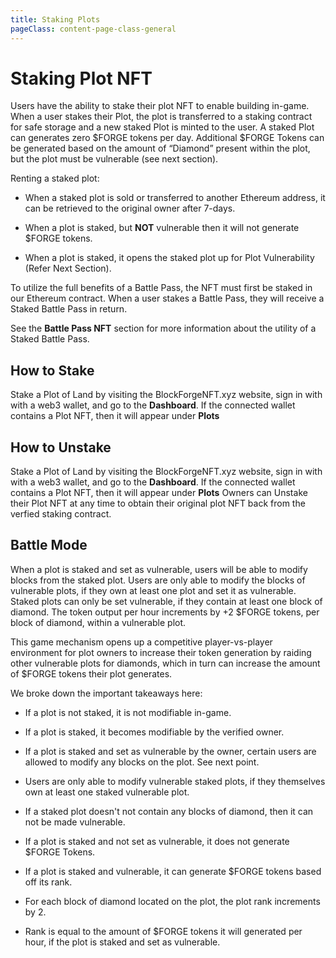 ```yaml
---
title: Staking Plots
pageClass: content-page-class-general
---
```

# Staking Plot NFT

Users have the ability to stake their plot NFT to enable building in-game. When a user stakes their Plot, the plot is transferred to a staking contract for safe storage and a new staked Plot is minted to the user.
A staked Plot can generates zero $FORGE tokens per day. Additional $FORGE Tokens can be generated based on the amount of “Diamond” present within the plot, but the plot must be vulnerable (see next section).

Renting a staked plot:
*  When a staked plot is sold or transferred to another Ethereum address, it can be retrieved to the original owner after 7-days.

* When a plot is staked, but **NOT** vulnerable then it will not generate $FORGE tokens.

<!-- * Total Plot Generation = Base Plot Generation + (No of Diamonds * 2 $FORGE/Diamond) -->

* When a plot is staked, it opens the staked plot up for Plot Vulnerability (Refer Next Section).


To utilize the full benefits of a Battle Pass, the NFT must first be staked in our Ethereum contract.
When a user stakes a Battle Pass, they will receive a Staked Battle Pass in return.


See the **Battle Pass NFT** section for more information about the utility of a Staked Battle Pass.

## How to Stake
Stake a Plot of Land by visiting the BlockForgeNFT.xyz website, sign in with with a web3 wallet, and go to the **Dashboard**.
If the connected wallet contains a Plot NFT, then it will appear under **Plots**


## How to Unstake
Stake a Plot of Land by visiting the BlockForgeNFT.xyz website, sign in with with a web3 wallet, and go to the **Dashboard**.
If the connected wallet contains a Plot NFT, then it will appear under **Plots**
Owners can Unstake their Plot NFT at any time to obtain their original plot NFT back from the verfied staking contract.


## Battle Mode

When a plot is staked and set as vulnerable, users will be able to modify blocks from the staked plot.
Users are only able to modify the blocks of vulnerable plots, if they own at least one plot and set it as vulnerable.
Staked plots can only be set vulnerable, if they contain at least one block of diamond.
The token output per hour increments by +2 $FORGE tokens, per block of diamond, within a vulnerable plot.


<!-- Making a plot vulnerable also allows the plot owner to attack other vulnerable plots within the server for resources, especially Diamonds. -->

This game mechanism opens up a competitive player-vs-player environment for plot owners to increase their token generation by raiding other vulnerable plots for diamonds, which in turn can increase the amount of $FORGE tokens their plot generates.

<!-- Important points to keep in mind while staking a plot are: -->
We broke down the important takeaways here:

* If a plot is not staked, it is not modifiable in-game.

* If a plot is staked, it becomes modifiable by the verified owner.

* If a plot is staked and set as vulnerable by the owner, certain users are allowed to modify any blocks on the plot. See next point.

* Users are only able to modify vulnerable staked plots, if they themselves own at least one staked vulnerable plot.

* If a staked plot doesn't not contain any blocks of diamond, then it can not be made vulnerable.

<!-- * Access Granted for the owner to attack other vulnerable plots on the Server, in order to obtain more resources -->

* If a plot is staked and not set as vulnerable, it does not generate $FORGE Tokens.

* If a plot is staked and vulnerable, it can generate $FORGE tokens based off its rank.

* For each block of diamond located on the plot, the plot rank increments by 2.

<!-- * Additional token generation is dependant on amount of diamonds within the staked plot -->

* Rank is equal to the amount of $FORGE tokens it will generated per hour, if the plot is staked and set as vulnerable.
